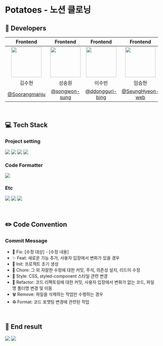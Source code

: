 # Potatoes - 노션 클로닝

## 🥔 Developers
|Frontend|Frontend|Frontend|Frontend|Frontend|Frontend| 
|:----:|:----:|:----:|:----:|:----:|:----:|
|<img src="https://github.com/user-attachments/assets/ef61b788-056f-49bc-b29e-ddcd6b305e01"  width="100"/> | <img src="https://github.com/user-attachments/assets/3415d086-0fc2-4221-a5f5-0ec93a658dfe"  width="100"/> | <img src="https://github.com/user-attachments/assets/f9b8f38f-6989-4017-95a7-e65b0a655c3d"  width="100"/> | <img src="https://github.com/user-attachments/assets/07fff285-0d00-49a5-9a49-587f9bce95ad"  width="100"/> | <img src="https://github.com/user-attachments/assets/9168006a-f84c-4fb9-a343-0ce95bce8a13"  width="100"/> | <img src="https://github.com/user-attachments/assets/2cb6874c-dbf9-499d-bcb0-6f3de778948d"  width="100"/> |
|김수현|성송원|이수빈|임승현|한승연|현용재|
|[@Soorangmanju](https://github.com/Soorangmanju)|[@songwon-sung](https://github.com/songwon-sung)|[@ddongguri-bing](https://github.com/ddongguri-bing)|[@SeungHyeon-web](https://github.com/SeungHyeon-web)|[@tiffanyhansy](https://github.com/tiffanyhansy)|[@YongJaeHyun](https://github.com/YongJaeHyun)|

<br/>

## 💻 Tech Stack
### Project setting
  
  <img src="https://img.shields.io/badge/npm-CB3837?style=for-the-badge&logo=npm&logoColor=white"> <img src="https://img.shields.io/badge/HTML-E34F26?style=for-the-badge&logo=html5&logoColor=white"> <img src="https://img.shields.io/badge/CSS-1572B6?style=for-the-badge&logo=css3&logoColor=white"> <img src="https://img.shields.io/badge/JavaScript-F7DF1E?style=for-the-badge&logo=javascript&logoColor=black">

### Code Formatter

  <img src="https://img.shields.io/badge/prettier-F7B93E?style=for-the-badge&logo=prettier&logoColor=black">


### Etc
  <img src="https://img.shields.io/badge/notion-000000?style=for-the-badge&logo=notion&logoColor=white"> <img src="https://img.shields.io/badge/slack-4A154B?style=for-the-badge&logo=slack&logoColor=white"> <img src="https://img.shields.io/badge/github-181717?style=for-the-badge&logo=github&logoColor=white">

<br/>

## ✏️ Code Convention 
### Commit Message
- 🚨 Fix: [수정 대상] - [수정 내용]
- ✨ Feat: 새로운 기능 추가, 사용자 입장에서 변화가 있을 경우
- 🎉 Init: 프로젝트 초기 생성
- 📝 Chore: 그 외 자잘한 수정에 대한 커밋, 주석, 의존성 설치, 리드미 수정
- 💄 Style: CSS, styled-component 스타일 관련 변경
- 🔨 Refactor: 코드 리팩토링에 대한 커밋, 사용자 입장에서 변화가 없는 코드, 파일명 폴더명 변경 및 이동 
- 🗑️ Remove: 파일을 삭제하는 작업만 수행하는 경우
- ♻️ Format: 코드 포맷팅 변경에 관련된 작업

<br/>

## 🏅 End result 

<img src="https://github.com/user-attachments/assets/9ec8e780-8fee-4d4f-8da1-f2154d25c245"/>
<img src="https://github.com/user-attachments/assets/369ef549-1462-4f26-b990-a04ec1208c13"/>
